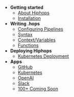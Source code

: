 - **Getting started**
  - [About Hiphops](start-about.md)
  - [Installation](start-installation.md)
  <!-- Running model (top to bottom per message, first call wins, etc) -->
  <!-- on blocks are assumed to run in parralel unless stated otherwise -->
  <!-- Managing hiphops stuff (local dev, deployed instances, pipeline storage on sequences etc) -->
  <!-- Context object -->
  <!-- Referencing values responses from other calls -->
- **Writing .hops**
  - [Configuring Pipelines](hops-configuring.md)
  - [Syntax](hops-syntax.md)
  - [Context/Variables](hops-context.md)
  - [Functions](hops-functions.md)
- **Deploying Hiphops**
  - [Kubernetes Deployment](deploy-k8s.md)
- **Apps**
  - [GitHub](app-github.md)
  - [Kubernetes](app-kubernetes.md)
  - [OpenAI](app-openai.md)
  - [Slack](app-slack.md)
  - [100+ Coming Soon](app-coming-soon.md)
